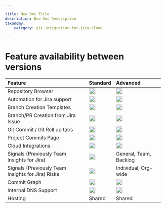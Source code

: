 ```yaml
---

title: New Doc Title
description: New Doc Description
taxonomy:
    category: git-integration-for-jira-cloud

---
```

# Feature availability between versions

| Feature | Standard | Advanced |
| :--- | :--- | :--- |
| Repository Browser | <img src='/wp-content/uploads/gij-matrix-open-check-green.png' width=20 height=20 /> | <img src='/wp-content/uploads/gij-matrix-open-check-green.png' width=20 height=20 /> |
| Automation for Jira support | <img src='/wp-content/uploads/gij-matrix-open-check-green.png' width=20 height=20 /> | <img src='/wp-content/uploads/gij-matrix-open-check-green.png' width=20 height=20 /> |
| Branch Creation Templates | <img src='/wp-content/uploads/gij-matrix-open-check-green.png' width=20 height=20 /> | <img src='/wp-content/uploads/gij-matrix-open-check-green.png' width=20 height=20 /> |
| Branch/PR Creation from Jira Issue | <img src='/wp-content/uploads/gij-matrix-open-check-green.png' width=20 height=20 /> | <img src='/wp-content/uploads/gij-matrix-open-check-green.png' width=20 height=20 /> |
| Git Commit / Git Roll up tabs | <img src='/wp-content/uploads/gij-matrix-open-check-green.png' width=20 height=20 /> | <img src='/wp-content/uploads/gij-matrix-open-check-green.png' width=20 height=20 /> |
| Project Commits Page | <img src='/wp-content/uploads/gij-matrix-open-check-green.png' width=20 height=20 /> | <img src='/wp-content/uploads/gij-matrix-open-check-green.png' width=20 height=20 /> |
| Cloud Integrations | <img src='/wp-content/uploads/gij-matrix-open-check-green.png' width=20 height=20 /> | <img src='/wp-content/uploads/gij-matrix-open-check-green.png' width=20 height=20 /> |
| Signals (Previously Team Insights for Jira) | <img src='/wp-content/uploads/gij-matrix-open-not-red.png' width=20 height=20 /> | General, Team, Backlog |
| Signals (Previously Team Insights for Jira) Risks | <img src='/wp-content/uploads/gij-matrix-open-not-red.png' width=20 height=20 /> | Individual, Org-wide |
| Commit Graph | <img src='/wp-content/uploads/gij-matrix-open-not-red.png' width=20 height=20 /> | <img src='/wp-content/uploads/gij-matrix-open-check-green.png' width=20 height=20 /> |
| Internal DNS Support | <img src='/wp-content/uploads/gij-matrix-open-not-red.png' width=20 height=20 /> | <img src='/wp-content/uploads/gij-matrix-open-check-green.png' width=20 height=20 /> |
| Hosting | Shared | Shared |
